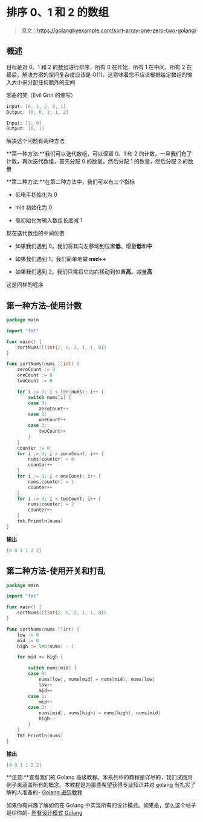 # 排序 0、1 和 2 的数组

> 原文：<https://golangbyexample.com/sort-array-one-zero-two-golang/>

## **概述**

目标是对 0、1 和 2 的数组进行排序，所有 0 在开始，所有 1 在中间，所有 2 在最后。解决方案的空间复杂度应该是 O(1)，这意味着您不应该根据给定数组的输入大小来分配任何额外的空间

邪恶的笑（Evil Grin 的缩写）

```go
Input: [0, 1, 2, 0, 1]
Output: [0, 0, 1, 1, 2]

Input: [1, 0]
Output: [0, 1]
```

解决这个问题有两种方法

**第一种方法:**我们可以迭代数组，可以保留 0、1 和 2 的计数。一旦我们有了计数，再次迭代数组，首先分配 0 的数量，然后分配 1 的数量，然后分配 2 的数量

**第二种方法:**在第二种方法中，我们可以有三个指标

*   低电平初始化为 0

*   mid 初始化为 0

*   高初始化为输入数组长度减 1

现在迭代数组的中间位置

*   如果我们遇到 0，我们将其向左移动到位置**低**。增量**低**和**中**

*   如果我们遇到 1，我们简单地做 **mid++**

*   如果我们遇到 2，我们只需将它向右移动到位置**高**。减量**高**

这是同样的程序

## **第一种方法–使用计数**

```go
package main

import "fmt"

func main() {
	sortNums([]int{2, 0, 2, 1, 1, 0})
}

func sortNums(nums []int) {
	zeroCount := 0
	oneCount := 0
	twoCount := 0

	for i := 0; i < len(nums); i++ {
		switch nums[i] {
		case 0:
			zeroCount++
		case 1:
			oneCount++
		case 2:
			twoCount++
		}
	}
	counter := 0
	for i := 0; i < zeroCount; i++ {
		nums[counter] = 0
		counter++
	}
	for i := 0; i < oneCount; i++ {
		nums[counter] = 1
		counter++
	}
	for i := 0; i < twoCount; i++ {
		nums[counter] = 2
		counter++
	}
	fmt.Println(nums)
}
```

**输出**

```go
[0 0 1 1 2 2]
```

## **第二种方法-使用开关和打乱**

```go
package main

import "fmt"

func main() {
	sortNums([]int{2, 0, 2, 1, 1, 0})
}

func sortNums(nums []int) {
	low := 0
	mid := 0
	high := len(nums) - 1

	for mid <= high {

		switch nums[mid] {
		case 0:
			nums[low], nums[mid] = nums[mid], nums[low]
			low++
			mid++
		case 1:
			mid++
		case 2:
			nums[mid], nums[high] = nums[high], nums[mid]
			high--
		}
	}
	fmt.Println(nums)
}
```

**输出**

```go
[0 0 1 1 2 2]
```

**注意:**查看我们的 Golang 高级教程。本系列中的教程是详尽的，我们试图用例子来涵盖所有的概念。本教程是为那些希望获得专业知识并对 golang 有扎实了解的人准备的- [Golang 进阶教程](https://golangbyexample.com/golang-comprehensive-tutorial/)

如果你有兴趣了解如何在 Golang 中实现所有的设计模式。如果是，那么这个帖子是给你的- [所有设计模式 Golang](https://golangbyexample.com/all-design-patterns-golang/)